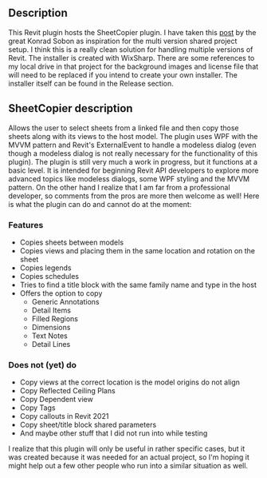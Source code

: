 ## Description
This Revit plugin hosts the SheetCopier plugin. I have taken this [post](https://archi-lab.net/how-to-maintain-revit-plugins-for-multiple-versions-continued/) by the great Konrad Sobon as inspiration for the multi version shared project setup. I think this is a really clean solution for handling multiple versions of Revit. 
The installer is created with WixSharp. There are some references to my local drive in that project for the background images and license file that will need to be replaced if you intend to create your own installer. The installer itself can be found in the Release section.
## SheetCopier description
Allows the user to select sheets from a linked file and then copy those sheets along with its views to the host model. The plugin uses WPF with the MVVM pattern and Revit's ExternalEvent to handle a modeless dialog (even though a modeless dialog is not really necessary for the functionality of this plugin).
The plugin is still very much a work in progress, but it functions at a basic level. It is intended for beginning Revit API developers to explore more advanced topics like modeless dialogs, some WPF styling and the MVVM pattern. On the other hand I realize that I am far from a professional developer, so comments from the pros are more then welcome as well!
Here is what the plugin can do and cannot do at the moment:

### Features
- Copies sheets between models
- Copies views and placing them in the same location and rotation on the sheet
- Copies legends
- Copies schedules
- Tries to find a title block with the same family name and type in the host
- Offers the option to copy
	- Generic Annotations
	- Detail Items
	- Filled Regions
	- Dimensions
	- Text Notes
	- Detail Lines

### Does not (yet) do
- Copy views at the correct location is the model origins do not align
- Copy Reflected Ceiling Plans
- Copy Dependent view
- Copy Tags
- Copy callouts in Revit 2021
- Copy sheet/title block shared parameters
- And maybe other stuff that I did not run into while testing

I realize that this plugin will only be useful in rather specific cases, but it was created because it was needed for an actual project, so I'm hoping it might help out a few other people who run into a similar situation as well.
